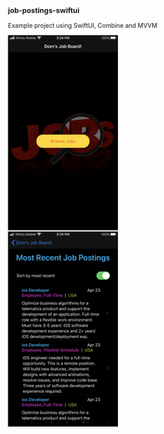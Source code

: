 ### job-postings-swiftui
Example project using SwiftUI, Combine and MVVM

<img src="https://github.com/dominiquemiller/job-postings-swiftui/blob/master/screenshot_two.PNG" width="50%" height="50%">
<img src="https://github.com/dominiquemiller/job-postings-swiftui/blob/master/screenshot_one.PNG" width="50%" height="50%">

